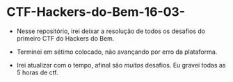 # CTF-Hackers-do-Bem-16-03-

- Nesse repositório, irei deixar a resolução de todos os desafios do primeiro CTF do Hackers do Bem.

- Terminei em sétimo colocado, não avançando por erro da plataforma. 

- Irei atualizar com o tempo, afinal são *muitos* desafios. Eu gravei todas as 5 horas de ctf.
